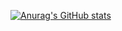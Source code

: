 [![Anurag's GitHub stats](https://github-readme-stats.vercel.app/api?username=BiroGates)](https://github.com/anuraghazra/github-readme-stats)
